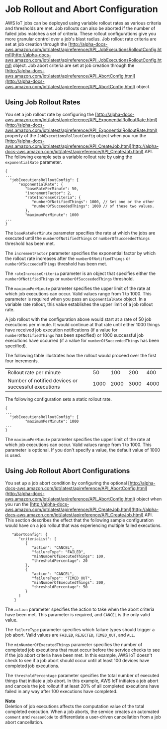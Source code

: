 # Job Rollout and Abort Configuration<a name="job-rollout-abort"></a>

AWS IoT jobs can be deployed using variable rollout rates as various criteria and thresholds are met\. Job rollouts can also be aborted if the number of failed jobs matches a set of criteria\. These rollout configurations give you more granular control over a job's blast radius\. Job rollout rate criteria are set at job creation through the [http://alpha-docs-aws.amazon.com/iot/latest/apireference/API_JobExecutionsRolloutConfig.html](http://alpha-docs-aws.amazon.com/iot/latest/apireference/API_JobExecutionsRolloutConfig.html) object\. Job abort criteria are set at job creation through the [http://alpha-docs-aws.amazon.com/iot/latest/apireference/API_AbortConfig.html](http://alpha-docs-aws.amazon.com/iot/latest/apireference/API_AbortConfig.html) object\.

## Using Job Rollout Rates<a name="job-rollout-using"></a>

You set a job rollout rate by configuring the [http://alpha-docs-aws.amazon.com/iot/latest/apireference/API_ExponentialRolloutRate.html](http://alpha-docs-aws.amazon.com/iot/latest/apireference/API_ExponentialRolloutRate.html) property of the `JobExecutionsRolloutConfig` object when you run the [http://alpha-docs-aws.amazon.com/iot/latest/apireference/API_CreateJob.html](http://alpha-docs-aws.amazon.com/iot/latest/apireference/API_CreateJob.html) API\. The following example sets a variable rollout rate by using the `exponentialRate` parameter\.

```
{  
...
  "jobExecutionsRolloutConfig": { 
      "exponentialRate": { 
         "baseRatePerMinute": 50,
         "incrementFactor": 2,
         "rateIncreaseCriteria": { 
            "numberOfNotifiedThings": 1000, // Set one or the other
            "numberOfSucceededThings": 1000 // of these two values.
         },
         "maximumPerMinute": 1000
...
}
```

The `baseRatePerMinute` parameter specifies the rate at which the jobs are executed until the `numberOfNotifiedThings` or `numberOfSucceededThings` threshold has been met\.

The `incrementFactor` parameter specifies the exponential factor by which the rollout rate increases after the `numberOfNotifiedThings` or `numberOfSucceededThings` threshold has been met\.

The `rateIncreaseCriteria` parameter is an object that specifies either the `numberOfNotifiedThings` or `numberOfSucceededThings` threshold\.

The `maximumPerMinute` parameter specifies the upper limit of the rate at which job executions can occur\. Valid values range from 1 to 1000\. This parameter is required when you pass an `ExponentialRate` object\. In a variable rate rollout, this value establishes the upper limit of a job rollout rate\.

A job rollout with the configuration above would start at a rate of 50 job executions per minute\. It would continue at that rate until either 1000 things have received job execution notifications \(if a value for `numberOfNotifiedThings` has been specified\) or 1000 successful job executions have occurred \(if a value for `numberOfSucceededThings` has been specified\)\.

The following table illustrates how the rollout would proceed over the first four increments\.


|  |  |  |  |  | 
| --- |--- |--- |--- |--- |
|  Rollout rate per minute  |  50  |  100  |  200  |  400  | 
|  Number of notified devices or successful executions  |  1000  |  2000  |  3000  |  4000  | 

The following configuration sets a static rollout rate\.

```
{  
...
  "jobExecutionsRolloutConfig": { 
         "maximumPerMinute": 1000
...
}
```

The `maximumPerMinute` parameter specifies the upper limit of the rate at which job executions can occur\. Valid values range from 1 to 1000\. This parameter is optional\. If you don't specify a value, the default value of 1000 is used\.

## Using Job Rollout Abort Configurations<a name="job-abort-using"></a>

You set up a job abort condition by configuring the optional [http://alpha-docs-aws.amazon.com/iot/latest/apireference/API_AbortConfig.html](http://alpha-docs-aws.amazon.com/iot/latest/apireference/API_AbortConfig.html) object when you run the [http://alpha-docs-aws.amazon.com/iot/latest/apireference/API_CreateJob.html](http://alpha-docs-aws.amazon.com/iot/latest/apireference/API_CreateJob.html) API\. This section describes the effect that the following sample configuration would have on a job rollout that was experiencing multiple failed executions\.

```
   "abortConfig": { 
      "criteriaList": [ 
         { 
            "action": "CANCEL",
            "failureType": "FAILED",
            "minNumberOfExecutedThings": 100,
            "thresholdPercentage": 20
         },
         { 
            "action": "CANCEL",
            "failureType": "TIMED_OUT",
            "minNumberOfExecutedThings": 200,
            "thresholdPercentage": 50
         }
      ]
    }
```

The `action` parameter specifies the action to take when the abort criteria have been met\. This parameter is required, and `CANCEL` is the only valid value\.

The `failureType` parameter specifies which failure types should trigger a job abort\. Valid values are `FAILED`, `REJECTED`, `TIMED_OUT`, and `ALL`\.

The `minNumberOfExecutedThings` parameter specifies the number of completed job executions that must occur before the service checks to see if the job abort criteria have been met\. In this example, AWS IoT doesn't check to see if a job abort should occur until at least 100 devices have completed job executions\.

The `thresholdPercentage` parameter specifies the total number of executed things that initiate a job abort\. In this example, AWS IoT initiates a job abort and cancels the job rollout if at least 20% of all completed executions have failed in any way after 100 executions have completed\.

**Note**  
Deletion of job executions affects the computation value of the total completed execution\. When a job aborts, the service creates an automated `comment` and `reasonCode` to differentiate a user\-driven cancellation from a job abort cancellation\.
